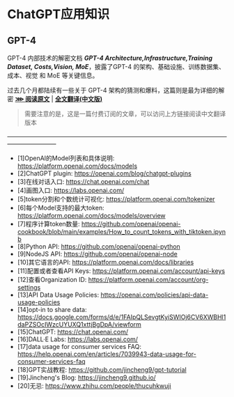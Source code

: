# ChatGPT应用知识

## GPT-4

GPT-4 内部技术的解密文档 ***GPT-4 Architecture,Infrastructure,Training Dataset, Costs,Vision, MoE***，披露了GPT-4 的架构、基础设施、训练数据集、成本、视觉 和 MoE 等关键信息。

过去几个月都陆续有一些关于 GPT-4 架构的猜测和爆料，这篇则是最为详细的解密 [**⋙ 阅读原文**](https:/www.semianalysis.com/p/gpt-4-architecture-infrastructure) | [**全文翻译(中文版)**](https:/mp.weixin.qq.com/s/AIwinPksV_u-RQfcoCD7nw)

> 需要注意的是，这是一篇付费订阅的文章，可以访问上方链接阅读中文翻译版本

————————————————————————————————————————————

- [1]OpenAI的Model列表和具体说明: <https://platform.openai.com/docs/models>
- [2]ChatGPT plugin: <https://openai.com/blog/chatgpt-plugins>
- [3]在线对话入口: <https://chat.openai.com/chat>
- [4]画图入口: <https://labs.openai.com/>
- [5]token分割和个数统计可视化: <https://platform.openai.com/tokenizer>
- [6]每个Model支持的最大token: <https://platform.openai.com/docs/models/overview>
- [7]程序计算token数量: <https://github.com/openai/openai-cookbook/blob/main/examples/How_to_count_tokens_with_tiktoken.ipynb>
- [8]Python API: <https://github.com/openai/openai-python>
- [9]NodeJS API: <https://github.com/openai/openai-node>
- [10]其它语言的API: <https://platform.openai.com/docs/libraries>
- [11]配置或者查看API Keys: <https://platform.openai.com/account/api-keys>
- [12]查看Organization ID: <https://platform.openai.com/account/org-settings>
- [13]API Data Usage Policies: <https://openai.com/policies/api-data-usage-policies>
- [14]opt-in to share data: <https://docs.google.com/forms/d/e/1FAIpQLSevgtKyiSWIOj6CV6XWBHl1daPZSOcIWzcUYUXQ1xttjBgDpA/viewform>
- [15]ChatGPT: <https://chat.openai.com/>
- [16]DALL·E Labs: <https://labs.openai.com/>
- [17]data usage for consumer services FAQ: <https://help.openai.com/en/articles/7039943-data-usage-for-consumer-services-faq>
- [18]GPT实战教程: <https://github.com/jincheng9/gpt-tutorial>
- [19]Jincheng's Blog: <https://jincheng9.github.io/>
- [20]无忌: <https://www.zhihu.com/people/thucuhkwuji>
